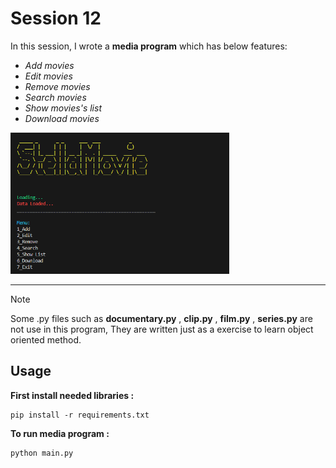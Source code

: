 # Session 12

In this session, I wrote a **media program** which has below features:

 - *Add movies* 
 - *Edit movies* 
 - *Remove movies* 
 - *Search movies* 
 - *Show movies's list* 
 - *Download movies* 
  

<img src="Untitled.png" width="350">


---
> [!NOTE]
> Some .py files such as **documentary.py** , **clip.py** , **film.py** , **series.py** are not use in this program, They are written just as a exercise to learn object oriented method.

## Usage

**First install needed libraries :**
```
pip install -r requirements.txt
```

**To run media program :**

```
python main.py
```

